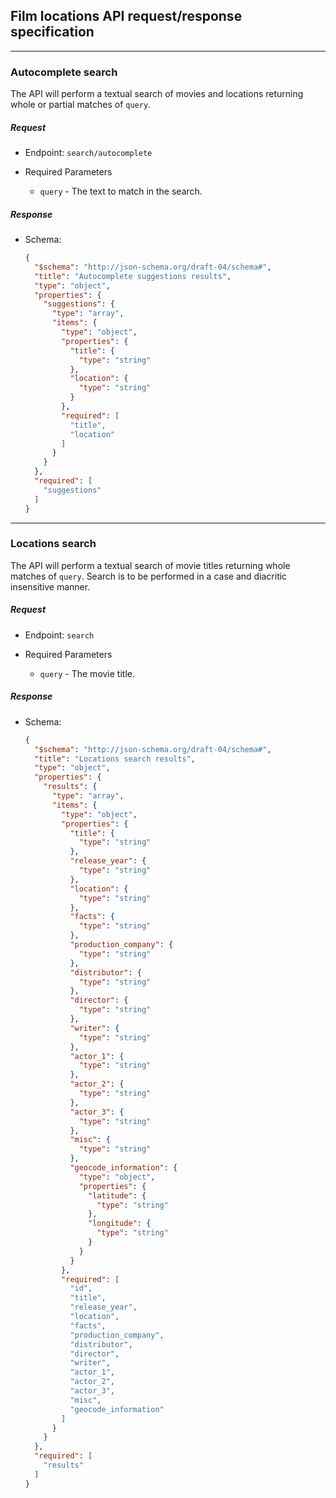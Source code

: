 ## Film locations API request/response specification

--------

### <a name="autocomplete-suggestions"></a> Autocomplete search
The API will perform a textual search of movies and locations returning whole or partial matches of `query`.

##### Request
- Endpoint: `search/autocomplete`

- Required Parameters
  - `query` - The text to match in the search.


##### Response
* Schema:

  ```json
  {
    "$schema": "http://json-schema.org/draft-04/schema#",
    "title": "Autocomplete suggestions results",
    "type": "object",
    "properties": {
      "suggestions": {
        "type": "array",
        "items": {
          "type": "object",
          "properties": {
            "title": {
              "type": "string"
            },
            "location": {
              "type": "string"
            }
          },
          "required": [
            "title",
            "location"
          ]
        }
      }
    },
    "required": [
      "suggestions"
    ]
  }
  ```

--------

### <a name="locations-search"></a> Locations search
The API will perform a textual search of movie titles returning whole matches of `query`. Search is to be performed in a case and diacritic insensitive manner.


##### Request
- Endpoint: `search`

- Required Parameters
  - `query` - The movie title.


##### Response
* Schema:

  ```json
  {
    "$schema": "http://json-schema.org/draft-04/schema#",
    "title": "Locations search results",
    "type": "object",
    "properties": {
      "results": {
        "type": "array",
        "items": {
          "type": "object",
          "properties": {
            "title": {
              "type": "string"
            },
            "release_year": {
              "type": "string"
            },
            "location": {
              "type": "string"
            },
            "facts": {
              "type": "string"
            },
            "production_company": {
              "type": "string"
            },
            "distributor": {
              "type": "string"
            },
            "director": {
              "type": "string"
            },
            "writer": {
              "type": "string"
            },
            "actor_1": {
              "type": "string"
            },
            "actor_2": {
              "type": "string"
            },
            "actor_3": {
              "type": "string"
            },
            "misc": {
              "type": "string"
            },
            "geocode_information": {
              "type": "object",
              "properties": {
                "latitude": {
                  "type": "string"
                },
                "longitude": {
                  "type": "string"
                }
              }
            }
          },
          "required": [
            "id",
            "title",
            "release_year",
            "location",
            "facts",
            "production_company",
            "distributor",
            "director",
            "writer",
            "actor_1",
            "actor_2",
            "actor_3",
            "misc",
            "geocode_information"
          ]
        }
      }
    },
    "required": [
      "results"
    ]
  }
  ```
